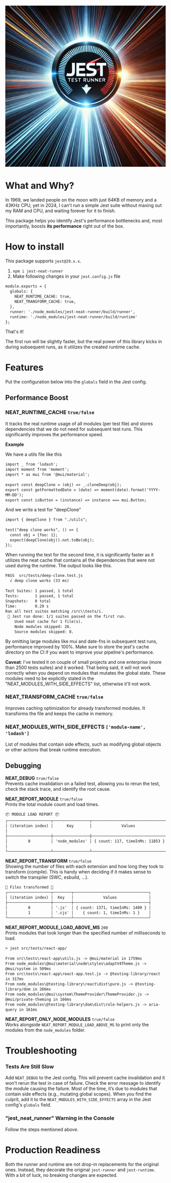 ![Jest Speed](./assets/jest.webp)
# What and Why?
In 1969, we landed people on the moon with just 64KB of memory and a 43KHz CPU, yet in 2024, I can't run a simple Jest suite without maxing out my RAM and CPU, and waiting forever for it to finish.

This package helps you identify Jest's performance bottlenecks and, most importantly, boosts **its performance** right out of the box.

# How to install
This package supports `jest@29.x.x`.

1. `npm i jest-neat-runner`
2. Make following changes in your `jest.config.js` file
```
module.exports = {
  globals: {
    NEAT_RUNTIME_CACHE: true,
    NEAT_TRANSFORM_CACHE: true,
  },
  runner: './node_modules/jest-neat-runner/build/runner',
  runtime: './node_modules/jest-neat-runner/build/runtime'
};
```

That's it!

The first run will be slightly faster, but the real power of this library kicks in during subsequent runs, as it utilizes the created runtime cache.

# Features
Put the configuration below into the `globals` field in the Jest config.

## Performance Boost
### NEAT_RUNTIME_CACHE `true/false`  
It tracks the real runtime usage of all modules (per test file) and stores dependencies that we do not need for subsequent test runs. This significantly improves the performance speed.

**Example**

We have a utils file like this
```
import _ from 'lodash';
import moment from 'moment';
import * as mui from '@mui/material';

export const deepClone = (obj) => _.cloneDeep(obj);
export const getFormattedDate = (date) => moment(date).format('YYYY-MM-DD');
export const isButton = (instance) => instance === mui.Button;
```
And we write a test for "deepClone"
```
import { deepClone } from "./utils";

test("deep clone works", () => {
  const obj = {foo: 1};
  expect(deepClone(obj)).not.toBe(obj);
});
```
When running the test for the second time, it is significantly faster as it utilizes the neat cache that contains all the dependencies that were not used during the runtime. The output looks like this. 
```
PASS  src/tests/deep-clone.test.js
  √ deep clone works (33 ms)

Test Suites: 1 passed, 1 total
Tests:       1 passed, 1 total
Snapshots:   0 total
Time:        0.29 s
Ran all test suites matching /src\\tests/i.
 📢 Jest run done: 1/1 suites passed on the first run. 
    Used neat cache for 1 file(s).
    Node modules skipped: 26.
    Source modules skipped: 0.
```
By omitting large modules like mui and date-fns in subsequent test runs, performance improved by 100%. Make sure to store the jest's cache directory on the CI if you want to improve your pipeline's performance. 


**Caveat**: I've tested it on couple of small projects and one enterprise (more than 2500 tests suites) and it worked. That being said, it will not work correctly when you depend on modules that mutates the global state. These modules need to be explicitly stated in the "NEAT_MODULES_WITH_SIDE_EFFECTS" list, otherwise it'll not work.
### NEAT_TRANSFORM_CACHE `true/false`  
Improves caching optimization for already transformed modules. It transforms the file and keeps the cache in memory.

### NEAT_MODULES_WITH_SIDE_EFFECTS `['module-name', 'lodash']`  
List of modules that contain side effects, such as modifying global objects or other actions that break runtime execution.

## Debugging
**NEAT_DEBUG** `true/false`  
Prevents cache invalidation on a failed test, allowing you to rerun the test, check the stack trace, and identify the root cause.

**NEAT_REPORT_MODULE** `true/false`  
Prints the total module count and load times.
```
📦 MODULE LOAD REPORT 📦
┌───────────────────┬────────────────┬─────────────────────────────────┐
│ (iteration index) │      Key       │             Values              │
├───────────────────┼────────────────┼─────────────────────────────────┤
│         0         │ 'node_modules' │ { count: 117, timeInMs: 11853 } │
└───────────────────┴────────────────┴─────────────────────────────────┘
```

**NEAT_REPORT_TRANSFORM** `true/false`  
Showing the number of files with each extension and how long they took to transform (compile). This is handy when deciding if it makes sense to switch the transpiler (SWC, esbuild, ...).
```
📄 Files transformed 📄
┌───────────────────┬────────┬─────────────────────────────────┐
│ (iteration index) │  Key   │             Values              │
├───────────────────┼────────┼─────────────────────────────────┤
│         0         │ '.js'  │ { count: 1371, timeInMs: 1409 } │
│         1         │ '.cjs' │    { count: 1, timeInMs: 1 }    │
└───────────────────┴────────┴─────────────────────────────────┘
```

**NEAT_REPORT_MODULE_LOAD_ABOVE_MS** `200`  
Prints modules that took longer than the specified number of milliseconds to load.
```
> jest src/tests/react-app/

From src\tests\react-app\utils.js -> @mui/material in 1759ms
From node_modules\@mui\material\node\styles\adaptV4Theme.js -> @mui/system in 509ms
From src\tests\react-app\react-app.test.js -> @testing-library/react in 317ms
From node_modules\@testing-library\react\dist\pure.js -> @testing-library/dom in 266ms
From node_modules\@mui\system\ThemeProvider\ThemeProvider.js -> @mui/private-theming in 166ms
From node_modules\@testing-library\dom\dist\role-helpers.js -> aria-query in 161ms
```

**NEAT_REPORT_ONLY_NODE_MODULES** `true/false`  
Works alongside `NEAT_REPORT_MODULE_LOAD_ABOVE_MS` to print only the modules from the `node_modules` folder.

# Troubleshooting
### Tests Are Still Slow
Add `NEAT_DEBUG` to the Jest config. This will prevent cache invalidation and it won't rerun the test in case of failure. Check the error message to identify the module causing the failure. Most of the time, it’s due to modules that contain side effects (e.g., mutating global scopes). When you find the culprit, add it to the `NEAT_MODULES_WITH_SIDE_EFFECTS` array in the Jest config's `globals` field.

### "jest_neat_runner" Warning in the Console
Follow the steps mentioned above.

# Production Readiness
Both the runner and runtime are not drop-in replacements for the original ones. Instead, they decorate the original `jest-runner` and `jest-runtime`. With a bit of luck, no breaking changes are expected.
